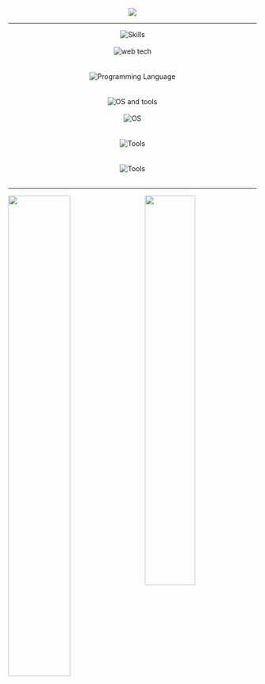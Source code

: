  <div align=center><img align=center src="https://media.giphy.com/media/CoTCLM6Zls0SiyxNmB/giphy.gif"/></div>
 <hr>
 <div align=center><img src="https://user-images.githubusercontent.com/63643748/133553521-f57e6b1b-70ea-401f-b1df-87f23bcd96a9.png" alt="Skills"></div>
 <br>
 <div align=center>
  <img src="https://user-images.githubusercontent.com/63643748/133559900-b86a42b7-c9e9-4102-8411-e8921b399cbd.png" alt="web tech">
  <br>
  <img src="https://img.shields.io/badge/HTML5-E34F26?style=for-the-badge&logo=html5&logoColor=white" alt="">
  <img src="https://img.shields.io/badge/CSS3-1572B6?style=for-the-badge&logo=css3&logoColor=white" alt="">
  <img src="https://img.shields.io/badge/JavaScript-323330?style=for-the-badge&logo=javascript&logoColor=F7DF1E" alt="">
 </div>
 <br>
 <div align=center>
  <img src="https://user-images.githubusercontent.com/63643748/133560054-5b176bf0-cfd6-4736-90f3-d24954d4c97f.png" alt="Programming Language">
  <br>
   <img src="https://img.shields.io/badge/C%2B%2B-00599C?style=for-the-badge&logo=c%2B%2B&logoColor=white" alt="">
   <img src="https://img.shields.io/badge/Python-FFD43B?style=for-the-badge&logo=python&logoColor=darkgreen" alt="">
 </div>
 <br>
 <div align=center><img src="https://user-images.githubusercontent.com/63643748/133554654-81eacb24-8785-4bed-a85b-46576e67ff02.png" alt="OS and tools"></div>
 <br>
 <div align=center>
  <img src="https://user-images.githubusercontent.com/63643748/133556063-bf99337a-8712-4f34-8a9f-50c7e0eb8ce7.png" alt="OS">
  <br>
  <img src="https://img.shields.io/badge/Pop!_OS-48B9C7?style=for-the-badge&logo=Pop!_OS&logoColor=white" alt="">
  <img src="https://img.shields.io/badge/Ubuntu-E95420?style=for-the-badge&logo=ubuntu&logoColor=white" alt="">
  <img src="https://img.shields.io/badge/Windows-0078D6?style=for-the-badge&logo=windows&logoColor=white" alt="">
 </div>
 <br>
 <div align=center>
  <img src="https://user-images.githubusercontent.com/63643748/133556183-51622761-0dd5-4140-a231-265fe1fd5c14.png" alt="Tools">
  <br>
  <img src="https://img.shields.io/badge/Git-F05032?style=for-the-badge&logo=git&logoColor=white" alt="">
  <img src="https://img.shields.io/badge/GitHub-100000?style=for-the-badge&logo=github&logoColor=white" alt="">
  <img src="https://img.shields.io/badge/Visual_Studio_Code-0078D4?style=for-the-badge&logo=visual%20studio%20code&logoColor=white" alt="">
 </div>
 <br>
 <div align=center>
  <img src="https://user-images.githubusercontent.com/63643748/133559642-8f7d3908-92ad-4c31-89a1-9d8eae372725.png" alt="Tools">
  <br>
  <img src="https://img.shields.io/badge/firebase-ffca28?style=for-the-badge&logo=firebase&logoColor=black" alt="">
 </div>
 <br>

 <hr>
 <img align=left src="https://github-readme-stats.vercel.app/api?username=bloodbrother&&show_icons=true&hide_border=true&bg_color=0d1117&title_color=ffc800&icon_color=DD2727&text_color=58A6FF&hide=commits" width=50%>
 <img align=right src="https://github-readme-streak-stats.herokuapp.com?user=bloodbrother&background=0D1117&dates=ffc800&currStreakNum=DD2727&fire=DD2727&ring=58A6FF&sideNums=ffc800&currStreakLabel=58A6FF&stroke=58A6FF&sideLabels=58A6FF&hide_border=true" width=45%>
<!--  <img src="https://img.shields.io/badge/Ubuntu-E95420?style=for-the-badge&logo=ubuntu&logoColor=white" alt=""> -->



 
<!--

**BLooDBRothER/BLooDBRothER** is a ✨ _special_ ✨ repository because its `README.md` (this file) appears on your GitHub profile.

- 🤔 I’m looking for help with ...
- 💬 Ask me about ...
- 😄 Pronouns: ...

Here are some ideas to get you started:
-->

<!-- - 🔭 I’m currently working on Full Stack Web Development.
- 🌱 I’m currently learning Python + c++ + Data Structures + mysql
- 👯 I’m looking to collaborate on Frontend Web Project(HTML CSS JS {As of now})
- 📫 How to reach me: arulmurgavel04b@gmail.com
- ⚡ Fun fact: Nothing -->

